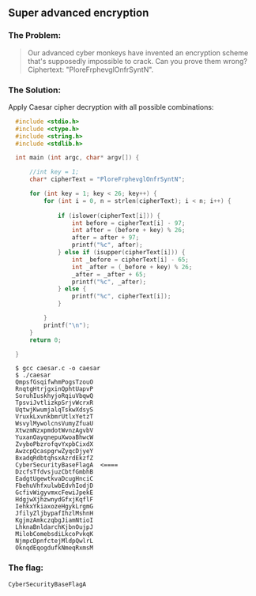 ## Super advanced encryption

### The Problem:

> Our advanced cyber monkeys have invented an encryption scheme that's supposedly impossible to crack. 
> Can you prove them wrong? 
> Ciphertext: "PloreFrphevglOnfrSyntN".

### The Solution:

Apply Caesar cipher decryption with all possible combinations:

  ```c
	#include <stdio.h>
	#include <ctype.h>
	#include <string.h>
	#include <stdlib.h>

	int main (int argc, char* argv[]) {

		//int key = 1;
		char* cipherText = "PloreFrphevglOnfrSyntN";

		for (int key = 1; key < 26; key++) {
			for (int i = 0, n = strlen(cipherText); i < n; i++) {
			
				if (islower(cipherText[i])) {
					int before = cipherText[i] - 97;
					int after = (before + key) % 26;
					after = after + 97;
					printf("%c", after);     
				} else if (isupper(cipherText[i])) {
					int _before = cipherText[i] - 65;
					int _after = (_before + key) % 26;
					_after = _after + 65;
					printf("%c", _after); 
				} else {
					printf("%c", cipherText[i]);
				}

			}
			printf("\n");
		}
		return 0;

	}
  ```

  ```shell
	$ gcc caesar.c -o caesar
	$ ./caesar 
	QmpsfGsqifwhmPogsTzouO
	RnqtgHtrjgxinQphtUapvP
	SoruhIuskhyjoRqiuVbqwQ
	TpsviJvtlizkpSrjvWcrxR
	UqtwjKwumjalqTskwXdsyS
	VruxkLxvnkbmrUtlxYetzT
	WsvylMywolcnsVumyZfuaU
	XtwzmNzxpmdotWvnzAgvbV
	YuxanOayqnepuXwoaBhwcW
	ZvyboPbzrofqvYxpbCixdX
	AwzcpQcaspgrwZyqcDjyeY
	BxadqRdbtqhsxAzrdEkzfZ
	CyberSecurityBaseFlagA	<====
	DzcfsTfdvsjuzCbtfGmbhB
	EadgtUgewtkvaDcugHnciC
	FbehuVhfxulwbEdvhIodjD
	GcfivWigyvmxcFewiJpekE
	HdgjwXjhzwnydGfxjKqflF
	IehkxYkiaxozeHgykLrgmG
	JfilyZljbypafIhzlMshnH
	KgjmzAmkczqbgJiamNtioI
	LhknaBnldarchKjbnOujpJ
	MilobComebsdiLkcoPvkqK
	NjmpcDpnfctejMldpQwlrL
	OknqdEqogdufkNmeqRxmsM
  ```



### The flag:
`CyberSecurityBaseFlagA`


